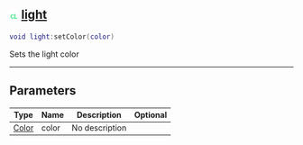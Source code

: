 ## ![client](.gitbook/assets/client.png) [light](home/light)



```lua
void light:setColor(color)
```

Sets the light color

------
## Parameters

| Type   | Name | Description | Optional |
| ------ | ---- | ----------- | -------: |
| [Color](home/Color) | color | No description |  |


